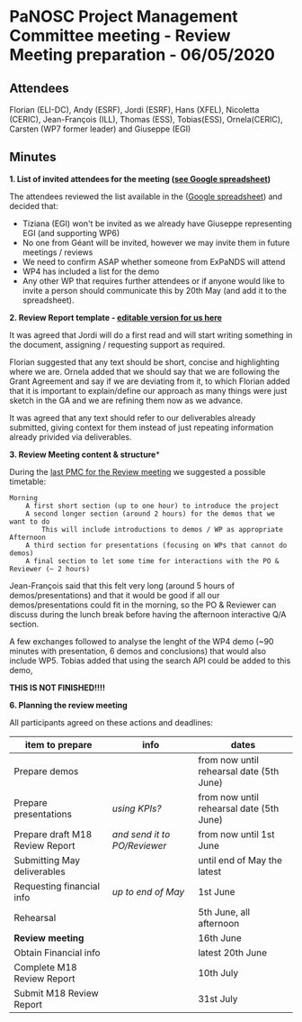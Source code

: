 PaNOSC Project Management Committee meeting - Review Meeting preparation - 06/05/2020
============================================================================================


Attendees
-------
Florian (ELI-DC), Andy (ESRF), Jordi (ESRF), Hans (XFEL),  Nicoletta (CERIC),  Jean-François (ILL), Thomas (ESS), Tobias(ESS), Ornela(CERIC), Carsten (WP7 former leader) and Giuseppe (EGI)


Minutes
-------	

**1. List of invited attendees for the meeting ([see Google spreadsheet](https://docs.google.com/spreadsheets/d/1eDqc0xxNJBLl7xgu5iIYDnvbATENcIV7-Wr7vlP5Nf0/edit#gid=0))** 

The attendees reviewed the list available in the ([Google spreadsheet](https://docs.google.com/spreadsheets/d/1eDqc0xxNJBLl7xgu5iIYDnvbATENcIV7-Wr7vlP5Nf0/edit#gid=0)) and decided that:
* Tiziana (EGI) won't be invited as we already have Giuseppe representing EGI (and supporting WP6)
* No one from Géant will be invited, however we may invite them in future meetings / reviews
* We need to confirm ASAP whether someone from ExPaNDS will attend
* WP4 has included a list for the demo
* Any other WP that requires further attendees or if anyone would like to invite a person should communicate this by 20th May (and add it to the spreadsheet).


**2. Review Report template - [editable version for us here](https://docs.google.com/document/d/1S0Urn-BLYVrPDjUxCEpKYHMlK3jIHEhC/edit?dls=true)**

It was agreed that Jordi will do a first read and will start writing something in the document, assigning / requesting support as required. 

Florian suggested that any text should be short, concise and highlighting where we are. Ornela added that we should say that we are following the Grant Agreement and  say if we are deviating from it, to which Florian added that it is important to explain/define our approach as many things were just sketch in the GA and we are refining them now as we advance.

It was agreed that any text should refer to our deliverables already submitted, giving context for them instead of just repeating information already privided via deliverables.

**3. Review Meeting content & structure***

During the [last PMC for the Review meeting](https://github.com/panosc-eu/panosc/blob/master/Work%20Packages/WP1%20Management/Meetings/Project%20Management%20Committee/2020-04-22-PMC_ReviewMeeting/2020-04-22-PMC_Summary.md) we suggested a possible timetable: 

    Morning
        A first short section (up to one hour) to introduce the project
        A second longer section (around 2 hours) for the demos that we want to do
            This will include introductions to demos / WP as appropriate
    Afternoon
        A third section for presentations (focusing on WPs that cannot do demos)
        A final section to let some time for interactions with the PO & Reviewer (~ 2 hours)

Jean-François said that this felt very long (around 5 hours of demos/presentations) and that it would be good if all our demos/presentations could fit in the morning, so the PO & Reviewer can discuss during the lunch break before having the afternoon interactive Q/A section. 

A few exchanges followed to analyse the lenght of the WP4 demo (~90 minutes with presentation, 6 demos and conclusions) that would also include WP5. Tobias added that using the search API could be added to this demo, 

**THIS IS NOT FINISHED!!!!**

**6. Planning the review meeting**

All participants agreed on these actions and deadlines:

| item to prepare | info | dates |
| --------------- | ---- | ---- |
| Prepare demos | | from now until rehearsal date (5th June) |
| Prepare presentations | *using KPIs?* | from now until rehearsal date (5th June) | 
| Prepare draft M18 Review Report | *and send it to PO/Reviewer* | from now until 1st June |
| Submitting May deliverables | | until end of May the latest |
| Requesting financial info | *up to end of May*| 1st June |
| Rehearsal | | 5th June, all afternoon|
| **Review meeting** | | 16th June |
| Obtain Financial info | | latest 20th June |
| Complete M18 Review Report | | 10th July |
| Submit M18 Review Report | | 31st July |





